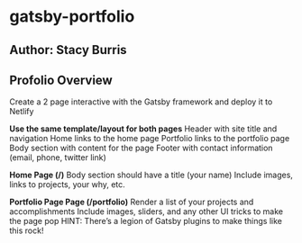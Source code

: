 # gatsby-portfolio

## Author: Stacy Burris

## Profolio Overview

Create a 2 page interactive with the Gatsby framework and deploy it to Netlify

**Use the same template/layout for both pages**
Header with site title and navigation
Home links to the home page
Portfolio links to the portfolio page
Body section with content for the page
Footer with contact information (email, phone, twitter link)

**Home Page (/)**
Body section should have a title (your name)
Include images, links to projects, your why, etc.

**Portfolio Page Page (/portfolio)**
Render a list of your projects and accomplishments
Include images, sliders, and any other UI tricks to make the page pop
HINT: There’s a legion of Gatsby plugins to make things like this rock!